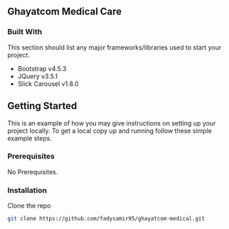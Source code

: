 <!-- ABOUT THE PROJECT -->
## Ghayatcom Medical Care

<!-- [![Product Name Screen Shot][product-screenshot]](https://example.com) -->


### Built With

This section should list any major frameworks/libraries used to start your project.

* Bootstrap v4.5.3
* JQuery v3.5.1
* Slick Carousel  v1.8.0

<!-- GETTING STARTED -->
## Getting Started

This is an example of how you may give instructions on setting up your project locally.
To get a local copy up and running follow these simple example steps.

### Prerequisites

No Prerequisites.

### Installation

 Clone the repo
   ```sh
   git clone https://github.com/fadysamir95/ghayatcom-medical.git
   ```